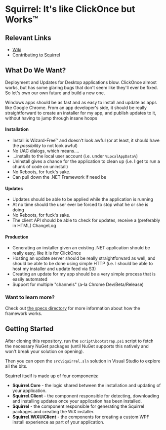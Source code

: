 # Squirrel: It's like ClickOnce but Works™

## Relevant Links

 - [Wiki](https://github.com/Squirrel/Squirrel.Windows/wiki)
 - [Contributing to Squirrel](https://github.com/Squirrel/Squirrel.Windows/wiki/Contributing-to-Squirrel)

## What Do We Want?

Deployment and Updates for Desktop applications blow. ClickOnce almost works,
but has some glaring bugs that don't seem like they'll ever be fixed. So let's
own our own future and build a new one.

Windows apps should be as fast and as easy to install and update as apps like
Google Chrome. From an app developer's side, it should be really
straightforward to create an installer for my app, and publish updates to it,
without having to jump through insane hoops

#### Installation

* Install is Wizard-Free™ and doesn't look awful (or at least, it should have
  the *possibility* to not look awful)
* No UAC dialogs, which means....
* ...installs to the local user account (i.e. under `%LocalAppData%`)
* Uninstall gives a chance for the application to clean up (i.e. I get to run
  a chunk of code on uninstall)
* No Reboots, for fuck's sake.
* Can pull down the .NET Framework if need be

#### Updates

* Updates should be able to be applied while the application is running
* At no time should the user ever be forced to stop what he or she is doing
* No Reboots, for fuck's sake.
* The client API should be able to check for updates, receive a (preferably in
  HTML) ChangeLog

#### Production

* Generating an installer given an existing .NET application should be really
  easy, like it is for ClickOnce
* Hosting an update server should be really straightforward as well, and
  should be able to be done using simple HTTP (i.e. I should be able to host
  my installer and update feed via S3)
* Creating an update for my app should be a very simple process that is easily
  automated
* Support for multiple "channels" (a-la Chrome Dev/Beta/Release)

### Want to learn more?

Check out 
[the specs directory](/specs) for
more information about how the framework works.

## Getting Started

After cloning this repository, run the `script\bootstrap.ps1` script to fetch 
the necessary NuGet packages (until NuGet supports this natively and won't 
break your solution on opening).

Then you can open the `src\Squirrel.sln` solution in Visual Studio to explore 
all the bits.

Squirrel itself is made up of four components:

 - **Squirrel.Core** - the logic shared between the installation and updating 
 of your application.
 - **Squirrel.Client** - the component responsible for detecting, downloading 
 and installing updates once your application has been installed.
 - **Squirrel** - the component responsible for generating the Squirrel 
 packages and creating the WiX installer.
 - **Squirrel.WiXUiClient** - the components for creating a custom WPF 
 install experience as part of your application.
